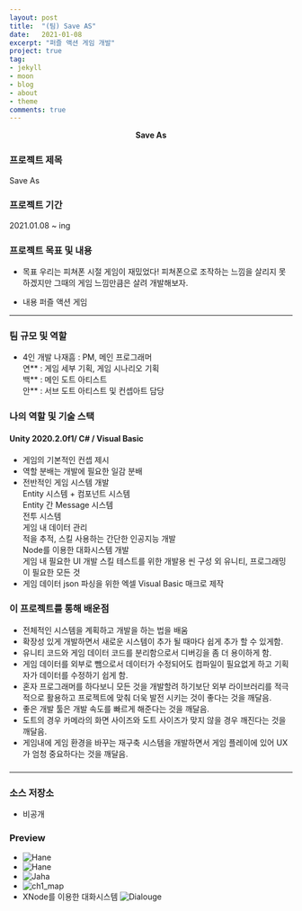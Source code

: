 ```yaml
---
layout: post
title:  "(팀) Save AS"
date:   2021-01-08
excerpt: "퍼즐 액션 게임 개발"
project: true
tag:
- jekyll 
- moon
- blog
- about
- theme
comments: true
---
```

<center><b>Save As</b></center>
     
### 프로젝트 제목
Save As

### 프로젝트 기간
2021.01.08 ~ ing

### 프로젝트 목표 및 내용
* 목표
	우리는 피쳐폰 시절 게임이 재밌었다! 피쳐폰으로 조작하는 느낌을 살리지 못하겠지만 그때의 게임 느낌만큼은 살려 개발해보자.

* 내용
	퍼즐 액션 게임		

---

### 팀 규모 및 역할
* 4인 개발
나재흠 : PM, 메인 프로그래머  
연** : 게임 세부 기획, 게임 시나리오 기획  
백** : 메인 도트 아티스트  
안** : 서브 도트 아티스트 및 컨셉아트 담당  

### 나의 역할 및 기술 스택
#### Unity 2020.2.0f1/ C# / Visual Basic  
* 게임의 기본적인 컨셉 제시  
* 역할 분배는 개발에 필요한 일감 분배  
* 전반적인 게임 시스템 개발  
	Entity 시스템 + 컴포넌트 시스템  
	Entity 간 Message 시스템  
	전투 시스템  
	게임 내 데이터 관리  
	적을 추적, 스킬 사용하는 간단한 인공지능 개발  
	Node를 이용한 대화시스템 개발  
	게임 내 필요한 UI 개발
	스킬 테스트를 위한 개발용 씬 구성
	외 유니티, 프로그래밍이 필요한 모든 것  
* 게임 데이터 json 파싱을 위한 엑셀 Visual Basic 매크로 제작  


### 이 프로젝트를 통해 배운점
*  전체적인 시스템을 계획하고 개발을 하는 법을 배움  
*  확장성 있게 개발하면서 새로운 시스템이 추가 될 때마다 쉽게 추가 할 수 있게함.  
*  유니티 코드와 게임 데이터 코드를 분리함으로서 디버깅을 좀 더 용이하게 함.  
*  게임 데이터를 외부로 뺌으로서 데이터가 수정되어도 컴파일이 필요없게 하고 기획자가 데이터를 수정하기 쉽게 함.  
*  혼자 프로그래머를 하다보니 모든 것을 개발할려 하기보단 외부 라이브러리를 적극적으로 활용하고 프로젝트에 맞춰 더욱 발전 시키는 것이 좋다는 것을 깨달음.  
*  좋은 개발 툴은 개발 속도를 빠르게 해준다는 것을 깨달음.
*  도트의 경우 카메라의 화면 사이즈와 도트 사이즈가 맞지 않을 경우 깨진다는 것을 깨달음.
*  게임내에 게임 환경을 바꾸는 재구축 시스템을 개발하면서 게임 플레이에 있어 UX가 엄청 중요하다는 것을 깨달음.

### 

---

### 소스 저장소
* 비공개

### Preview
* ![Hane](https://user-images.githubusercontent.com/18138559/179418119-a44d3a85-a9ce-4ef8-bc4d-241db3fb1081.png)
* ![Hane](https://user-images.githubusercontent.com/18138559/179418135-d192ecf3-0635-465a-a0a8-c069b6470860.gif)
* ![Jaha](https://user-images.githubusercontent.com/18138559/179418149-9073044e-6b06-43d2-9018-fcde900bc591.gif)
* ![ch1_map](https://user-images.githubusercontent.com/18138559/179419204-fe58b8a9-d750-4c09-a1a8-ab56b46c9ea1.png)
* XNode를 이용한 대화시스템 ![Dialouge](https://user-images.githubusercontent.com/18138559/179419292-722ae119-7b12-4e65-a818-029e6e7ac463.png)
